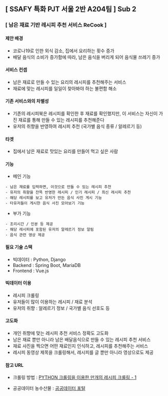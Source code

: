 ## [ SSAFY 특화 PJT 서울 2반 A204팀 ] Sub 2

### [ 남은 재료 기반 레시피 추천 서비스 ReCook ]

#### 제안 배경
- 코로나19로 인한 외식 감소, 집에서 요리하는 횟수 증가
- 배달 음식의 소비가 증가함에 따라, 남은 음식을 버리게 되어 음식물 쓰레기 증가

#### 서비스 컨셉
- 남은 재료로 만들 수 있는 요리의 레시피를 추천해주는 서비스
- 재료에 맞는 레시피를 일일이 찾아봐야 하는 불편함 해소

#### 기존 서비스와의 차별성
- 기존의 레시피북은 레시피를 확인한 후 재료를 확인했지만,
  이 서비스는 자신이 가진 재료를 통해 만들 수 있는 레시피를 추천해준다
- 유저의 취향을 반영하여 레시피 추천 (국가별 음식 종류 / 알레르기 등)

#### 타겟
- 집에서 남은 재료로 맛있는 요리를 만들어 먹고 싶은 사람

  

#### 기능

- 메인 기능
```
- 남은 재료를 입력하면, 이것으로 만들 수 있는 레시피 추천
- 유저의 취향을 잔뜩 반영한 레시피 / 인기 레시피 / 최신 레시피 추천
- 해당 레시피를 보고 유저가 만든 음식 사진 게시 기능
- 타유저들이 게시한 음식 사진 모아보기 기능
```

- 부가 기능
```
- 조리시간 / 인분 등 제공
- 해당 레시피에 포함된 유저의 알레르기 정보 알림
- 음식 관련 영상 제공
```

#### 필요 기술 스택
- 빅데이터 : Python, Django
- Backend : Spring Boot, MariaDB
- Frontend : Vue.js

#### 빅데이터 이용
- 레시피 크롤링
- 유저들이 많이 이용하는 레시피 / 재료 분석
- 유저의 취향 : 알레르기 정보 / 국가별 음식 선호도 등

#### 고도화
- 개인 취향에 맞는 레시피 추천 서비스 정확도 고도화
- 남은 재료 뿐만 아니라 남은 배달음식으로 만들 수 있는 레시피 추천 서비스
- 재료 사진을 찍으면 어떤 재료인지 인식하고, 레시피를 추천해주는 서비스
- 레시피 동영상 제목을 크롤링해서, 레시피를 글 뿐만 아니라 영상으로도 제공

#### 참고 URL

- 크롤링 방법 :
[PYTHON 크롤링을 이용한 만개의 레시피 크롤링 - 1](https://da-nika.tistory.com/9)

- 공공데이터 농수산물 :
[공공데이터 포털](https://www.data.go.kr/data/15058981/openapi.do)





